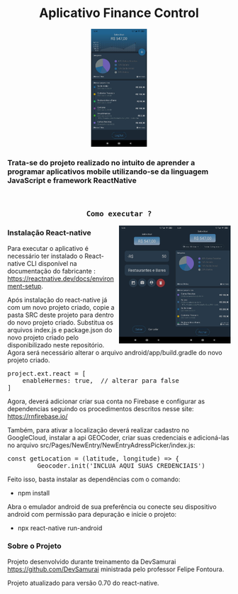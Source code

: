 <h1 align="center">Aplicativo Finance Control</h1>
<div align="center">
  <img src="https://github.com/AdilsonBND/aplicativoFinanceControl/blob/main/Screens%20App/main.png" width="25%"  />
</div>

<h3> Trata-se do projeto realizado no intuito de aprender a programar aplicativos mobile utilizando-se da linguagem JavaScript e framework ReactNative <br>
  <br>
  <br>

<pre align="center">Como executar ?</pre>


<div>
  <img align="right" src="https://github.com/AdilsonBND/aplicativoFinanceControl/blob/main/Screens%20App/report.png" width="25%"  />
  <img align="right" src="https://github.com/AdilsonBND/aplicativoFinanceControl/blob/main/Screens%20App/newEntry.png" width="25%"  />
</div>
 
### Instalação React-native

Para executar o aplicativo é necessário ter instalado o React-native CLI disponível na documentação do fabricante : https://reactnative.dev/docs/environment-setup.

Após instalação do react-native já com um novo projeto criado, copie a pasta SRC deste projeto para dentro do novo projeto criado.
Substitua os arquivos index.js e package.json do novo projeto criado pelo disponibilizado neste repositório.
Agora será necessário alterar o arquivo android/app/build.gradle do novo projeto criado.

<pre>
project.ext.react = [
    enableHermes: true,  // alterar para false
]
</pre>

Agora, deverá adicionar criar sua conta no Firebase e configurar as dependencias seguindo os procedimentos descritos nesse site: https://rnfirebase.io/

Também, para ativar a localização deverá realizar cadastro no GoogleCloud, instalar a api GEOCoder, criar suas credenciais e adicioná-las no arquivo src/Pages/NewEntry/NewEntryAdressPicker/index.js:

<pre>
const getLocation = (latitude, longitude) => {
        Geocoder.init('INCLUA AQUI SUAS CREDENCIAIS')
</pre>

Feito isso, basta instalar as dependências com o comando:
* npm install

Abra o emulador android de sua preferência ou conecte seu dispositivo android com permissão para depuração e inicie o projeto:

* npx react-native run-android


### Sobre o Projeto

Projeto desenvolvido durante treinamento da DevSamurai https://github.com/DevSamurai ministrada pelo professor Felipe Fontoura.

Projeto atualizado para versão 0.70 do react-native.








                                                                                                            
                                                                                                              


